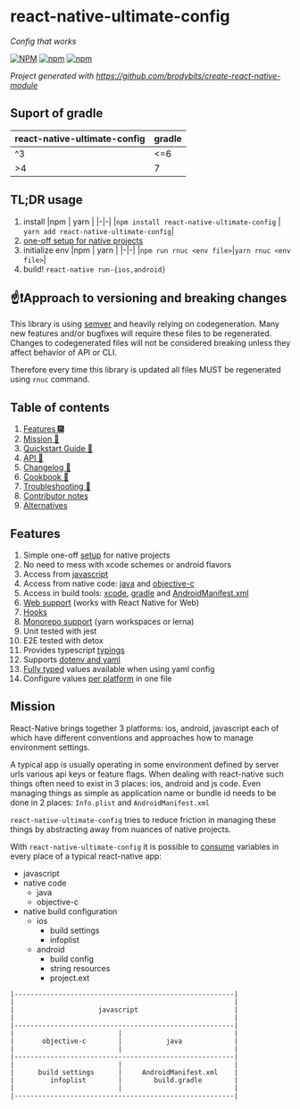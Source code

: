 # react-native-ultimate-config

_Config that works_

[![NPM](https://img.shields.io/npm/l/react-native-ultimate-config)](https://www.npmjs.com/package/react-native-ultimate-config)
[![npm](https://img.shields.io/npm/v/react-native-ultimate-config?color=green&label=version)](https://www.npmjs.com/package/react-native-ultimate-config)
[![npm](https://img.shields.io/npm/dw/react-native-ultimate-config?color=green)](https://www.npmjs.com/package/react-native-ultimate-config)

_Project generated with https://github.com/brodybits/create-react-native-module_

## Suport of gradle

| react-native-ultimate-config | gradle |
| ---------------------------- | ------ |
| ^3                           | <=6    |
| >4                           | 7      |

## TL;DR usage

1. install
   |npm | yarn |
   |-|-|
   |`npm install react-native-ultimate-config` | `yarn add react-native-ultimate-config`|
2. [one-off setup for native projects](./docs/quickstart.md)
3. initialize env
   |npm | yarn |
   |-|-|
   |`npm run rnuc <env file>`|`yarn rnuc <env file>`|
4. build! `react-native run-{ios,android}`

## ☝❗Approach to versioning and breaking changes

This library is using [semver](https://semver.org/) and heavily relying on codegeneration. Many new features and/or bugfixes will require these files to be regenerated. Changes to codegenerated files will not be considered breaking
unless they affect behavior of API or CLI.

Therefore every time this library is updated all files MUST be regenerated using `rnuc` command.

## Table of contents

1. [Features 🎆](#features)
1. [Mission 🥾](#mission)
1. [Quickstart Guide 🏃](./docs/quickstart.md)
1. [API 🧰](./docs/api.md)
1. [Changelog 📓](./packages/react-native-ultimate-config/CHANGELOG.md)
1. [Cookbook 🥦](./docs/cookbook.md)
1. [Troubleshooting 🎱](./docs/troubleshooting.md)
1. [Contributor notes](./docs/contributor-notes.md)
1. [Alternatives](./docs/alternatives.md)

## Features

1. Simple one-off [setup](./docs/quickstart.md) for native projects
1. No need to mess with xcode schemes or android flavors
1. Access from [javascript](./docs/api.md#javascript)
1. Access from native code: [java](./docs/api.md#java) and [objective-c](./docs/api.md#objective-c)
1. Access in build tools: [xcode](./docs/api.md#ios), [gradle](./docs/api.md#buildgradle) and [AndroidManifest.xml](./docs/api.md#androidmanifestxml)
1. [Web support](./docs/api.md#web) (works with React Native for Web)
1. [Hooks](./docs/api.md#hooks)
1. [Monorepo support](./docs/monorepo-tips.md) (yarn workspaces or lerna)
1. Unit tested with jest
1. E2E tested with detox
1. Provides typescript [typings](./docs/api.md#typescript)
1. Supports [dotenv and yaml](./docs/api.md#files)
1. [Fully typed](./docs/api.md#note-about-types) values available when using yaml config
1. Configure values [per platform](./docs/api.md#per-platform-values) in one file

## Mission

React-Native brings together 3 platforms: ios, android, javascript each of
which have different conventions and approaches how to manage environment
settings.

A typical app is usually operating in some environment defined by server urls
various api keys or feature flags. When dealing with react-native such things
often need to exist in 3 places: ios, android and js code. Even managing things
as simple as application name or bundle id needs to be done in 2 places:
`Info.plist` and `AndroidManifest.xml`

`react-native-ultimate-config` tries to reduce friction in managing these things
by abstracting away from nuances of native projects.

With `react-native-ultimate-config` it is possible to [consume](./docs/api.md) variables in
every place of a typical react-native app:

- javascript
- native code
  - java
  - objective-c
- native build configuration
  - ios
    - build settings
    - infoplist
  - android
    - build config
    - string resources
    - project.ext

```
|-------------------------------------------------------|
|                                                       |
|                     javascript                        |
|                                                       |
|-------------------------------------------------------|
|                          |                            |
|       objective-c        |           java             |
|                          |                            |
|-------------------------------------------------------|
|                          |                            |
|      build settings      |     AndroidManifest.xml    |
|         infoplist        |        build.gradle        |
|                          |                            |
|-------------------------------------------------------|
```

